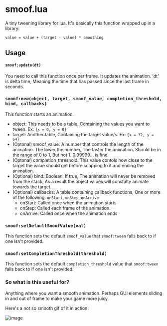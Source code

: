 # smoof.lua

A tiny tweening library for lua.
It's basically this function wrapped up in a library:
```
value = value + (target - value) * smoothing
```

## Usage

#### `smoof:update(dt)`
You need to call this function once per frame. It updates the animation.
'dt' is delta time, Meaning the time that has passed since the last frame in seconds.

### `smoof:new(object, target, smoof_value, completion_threshold, bind, callbacks)`
This function starts an animation.
* object: This needs to be a table, Containing the values you want to tween. Ex: `{x = 0, y = 0}`
* target: Another table, Containing the target value/s. Ex: `{x = 32, y = 64}`
* (Optonal) smoof_value: A number that controls the length of the animation. The lower the number, The faster the animation. Should be in the range of 0 to 1, But not 1. 0.99999... is fine.
* (Optonal) completion_threshold: This value contols how close to the target the value should get before snapping to it and ending the animation.
* (Optional) bind: Boolean, If true, The animation will never be removed from the stack, As a result the object values will constalty animate towards the target.
* (Optional) callbacks: A table containing callback functions, One or more of the following: `onStart`, `onStep`, `onArrive`
  * onStart: Called once when the animation starts
  * onStep: Called each frame of the animation.
  * onArrive: Called once when the animation ends

### `smoof:setDefaultSmoofValue(val)`
This function sets the default `smoof_value` that `smoof:tween` falls back to if one isn't provided.

### `smoof:setCompletionThreshold(threshold)`
This function sets the default `completion_threshold` value that `smoof:tween` falls back to if one isn't provided.

### So what is this useful for?
Anything where you want a smooth animation. Perhaps GUI elements sliding in and out of frame to make your game more juicy.

Here's a not so smooth gif of it in action:

![image](https://github.com/veethree/smoof/blob/main/Demo/smoof_demo.gif)
